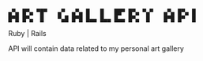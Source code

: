  ```
 ▄▀▄ █▀▄ ▀█▀   ▄▀  ▄▀▄ █   █   ██▀ █▀▄ ▀▄▀   ▄▀▄ █▀▄ █
 █▀█ █▀▄  █    ▀▄█ █▀█ █▄▄ █▄▄ █▄▄ █▀▄  █    █▀█ █▀  █
```
Ruby | Rails

API will contain data related to my personal art gallery

